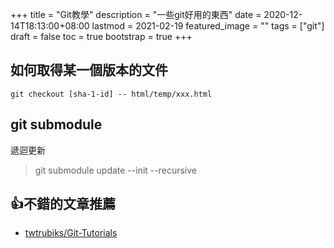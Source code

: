 +++
title = "Git教學"
description = "一些git好用的東西"
date = 2020-12-14T18:13:00+08:00
lastmod = 2021-02-19
featured_image = ""
tags = ["git"]
draft = false
toc = true
bootstrap = true
+++

## 如何取得某一個版本的文件

    git checkout [sha-1-id] -- html/temp/xxx.html


## git submodule

遞迴更新
> git submodule update --init --recursive


## 👍不錯的文章推薦

- [twtrubiks/Git-Tutorials](https://github.com/twtrubiks/Git-Tutorials)
